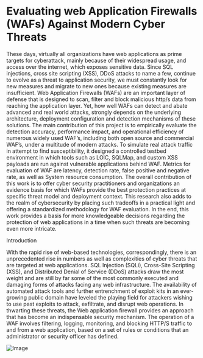 
# Evaluating web Application Firewalls (WAFs) Against Modern Cyber Threats


These days, virtually all organizations have web applications as prime targets for cyberattack, mainly because of their widespread usage, and access over the internet, which exposes sensitive data. Since SQL injections, cross site scripting (XSS), DDoS attacks to name a few, continue to evolve as a threat to application security, we must constantly look for new measures and migrate to new ones because existing measures are insufficient. Web Application Firewalls (WAFs) are an important layer of defense that is designed to scan, filter and block malicious http/s data from reaching the application layer. Yet, how well WAFs can detect and abate advanced and real world attacks, strongly depends on the underlying architecture, deployment configuration and detection mechanisms of these solutions. The main contribution of this project is to empirically evaluate the detection accuracy, performance impact, and operational efficiency of numerous widely used WAF’s, including both open source and commercial WAF’s, under a multitude of modern attacks. 
To simulate real attack traffic in attempt to find susceptibility, it designed a controlled testbed environment in which tools such as LOIC, SQLMap, and custom XSS payloads are run against vulnerable applications behind WAF. Metrics for evaluation of WAF are latency, detection rate, false positive and negative rate, as well as System resource consumption. The overall contribution of this work is to offer cyber security practitioners and organizations an evidence basis for which WAFs provide the best protection practices at specific threat model and deployment context. This research also adds to the realm of cybersecurity by placing such tradeoffs in a practical light and offering a standardized methodology for WAF evaluation. In the end, this work provides a basis for more knowledgeable decisions regarding the protection of web applications in a time when such threats are becoming even more intricate.

Introduction

With the rapid rise of web-based technologies, correspondingly, there is an unprecedented rise in numbers as well as complexities of cyber threats that are targeted at web applications. SQL Injection (SQLi), Cross-Site Scripting (XSS), and Distributed Denial of Service (DDoS) attacks draw the most weight and are still by far some of the most commonly executed and damaging forms of attacks facing any web infrastructure. The availability of automated attack tools and further entrenchment of exploit kits in an ever-growing public domain have leveled the playing field for attackers wishing to use past exploits to attack, exfiltrate, and disrupt web operations. In thwarting these threats, the Web application firewall provides an approach that has become an indispensable security mechanism. The operation of a WAF involves filtering, logging, monitoring, and blocking HTTP/S traffic to and from a web application, based on a set of rules or conditions that an administrator or security officer has defined. 

![Image](https://github.com/user-attachments/assets/3598d927-0060-47da-994c-6c9c61916701)


